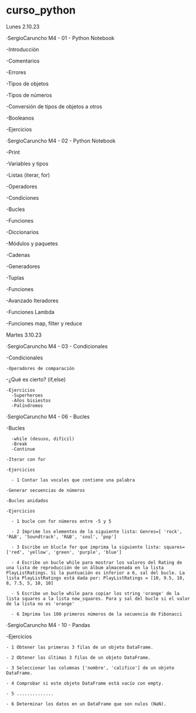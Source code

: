 # curso_python

  Lunes 2.10.23
  
·SergioCaruncho M4 - 01 - Python Notebook
  
  -Introducción
  
  -Comentarios
  
  -Errores
  
  -Tipos de objetos
  
  -Tipos de números
  
  -Conversión de tipos de objetos a otros
  
  -Booleanos
  
  -Ejercicios
  
·SergioCaruncho M4 - 02 - Python Notebook
  
  -Print
  
  -Variables y tipos
  
  -Listas (iterar, for)
  
  -Operadores
  
  -Condiciones
  
  -Bucles
  
  -Funciones
  
  -Diccionarios
  
  -Módulos y paquetes
  
  -Cadenas
  
  -Generadores
  
  -Tuplas
  
  -Funciones
  
  -Avanzado Iteradores
  
  -Funciones Lambda
  
  -Funciones map, filter y reduce

  Martes 3.10.23
  
·SergioCaruncho M4 - 03 - Condicionales
  
  -Condicionales
  
    -Operadores de comparación
    
  -¿Qué es cierto? (if,else)
  
    -Ejercicios
      -Superheroes
      -Años bisiestos
      -Palíndromos
    
·SergioCaruncho M4 - 06 - Bucles

  -Bucles
  
      -while (desuso, difícil)
      -Break
      -Continue
      
    -Iterar con for
    
    -Ejercicios 
    
      - 1 Contar las vocales que contiene una palabra
      
    -Generar secuencias de números
    
    -Bucles anidados
    
    -Ejercicios
    
      - 1 bucle con for números entre -5 y 5
      
      - 2 Imprime los elementos de la siguiente lista: Genres=[ 'rock', 'R&B', 'Soundtrack', 'R&B', 'soul', 'pop']
      
      - 3 Escribe un blucle for que imprima la siguiente lista: squares=['red', 'yellow', 'green', 'purple', 'blue']
      
      - 4 Escribe un bucle while para mostrar los valores del Rating de una lista de reproducción de un álbum almacenada en la lista PlayListRatings. Si la puntuación es inferior a 6, sal del bucle. La lista PlayListRatings está dada por: PlayListRatings = [10, 9.5, 10, 8, 7.5, 5, 10, 10]
      
      - 5 Escribe un bucle while para copiar los string 'orange' de la lista squares a la lista new_squares. Para y sal del bucle si el valor de la lista no es 'orange'
      
      - 6 Imprima los 100 primeros números de la secuencia de Fibonacci

·SergioCaruncho M4 - 10 - Pandas

  -Ejercicios
  
    - 1 Obtener las primeras 3 filas de un objeto DataFrame.
    
    - 2 Obtener las últimas 3 filas de un objeto DataFrame.
    
    - 3 Seleccionar las columnas ['nombre', 'califico'] de un objeto DataFrame.
    
    - 4 Comprobar si este objeto DataFrame está vacío con empty.
    
    - 5 ..............
    
    - 6 Determinar los datos en un DataFrame que son nulos (NaN).
  
